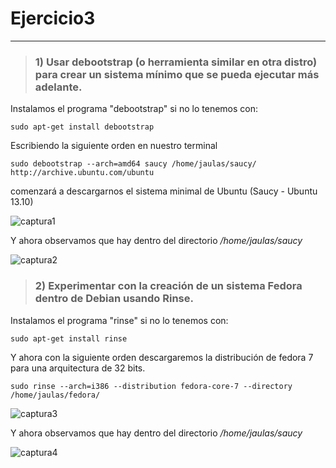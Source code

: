 # Ejercicio3
------------

> ### 1) Usar debootstrap (o herramienta similar en otra distro) para crear un sistema mínimo que se pueda ejecutar más adelante.

Instalamos el programa "debootstrap" si no lo tenemos con:

	sudo apt-get install debootstrap

Escribiendo la siguiente orden en nuestro terminal 

	sudo debootstrap --arch=amd64 saucy /home/jaulas/saucy/ http://archive.ubuntu.com/ubuntu

comenzará a descargarnos el sistema minimal de Ubuntu (Saucy - Ubuntu 13.10)

![captura1](https://raw.github.com/oskyar/InfraestructuraVirtual/master/Tema2/img/Ejercicio%203%20a%29%20.png)

Y ahora observamos que hay dentro del directorio */home/jaulas/saucy*

![captura2](https://raw.github.com/oskyar/InfraestructuraVirtual/master/Tema2/img/Ejercicio%203%20a%29%202.png)

> ### 2) Experimentar con la creación de un sistema Fedora dentro de Debian usando Rinse.
	
Instalamos el programa "rinse" si no lo tenemos con:

	sudo apt-get install rinse

Y ahora con la siguiente orden descargaremos la distribución de fedora 7 para una arquitectura de 32 bits.

	sudo rinse --arch=i386 --distribution fedora-core-7 --directory /home/jaulas/fedora/

![captura3](https://raw.github.com/oskyar/InfraestructuraVirtual/master/Tema2/img/Ejercicio%203%20b%29%201.png)

Y ahora observamos que hay dentro del directorio */home/jaulas/saucy*

![captura4](https://raw.github.com/oskyar/InfraestructuraVirtual/master/Tema2/img/Ejercicio%203%20b%29%202.png)

